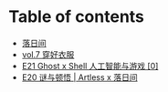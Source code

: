 # Table of contents

* [落日间](README.md)
* [vol.7 穿好衣服](vol.7-chuan-hao-yi-fu.md)
* [E21 Ghost x Shell 人工智能与游戏 \[0\]](e21.md)
* [E20 谜与顿悟 \|  Artless x 落日间](e20-mi-yu-dun-wu-artlessx-luo-ri-jian.md)

